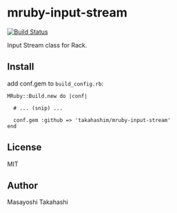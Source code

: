 # mruby-input-stream

[![Build Status](https://travis-ci.org/takahashim/mruby-input-stream.svg?branch=master)](https://travis-ci.org/takahashim/mruby-input-stream)

Input Stream class for Rack.


## Install

add conf.gem to `build_config.rb`:

    MRuby::Build.new do |conf|
    
      # ... (snip) ...
    
      conf.gem :github => 'takahashim/mruby-input-stream'
    end

## License

MIT

## Author

Masayoshi Takahashi



